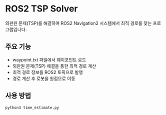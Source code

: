 # ROS2 TSP Solver

외판원 문제(TSP)를 해결하여 ROS2 Navigation2 시스템에서 최적 경로를 찾는 프로그램입니다.

## 주요 기능

- waypoint.txt 파일에서 웨이포인트 로드
- 외판원 문제(TSP) 해결을 통한 최적 경로 계산
- 최적 경로 정보를 ROS2 토픽으로 발행
- 경로 계산 후 로봇을 원점으로 이동

## 사용 방법

```bash
python3 time_estimate.py
```

